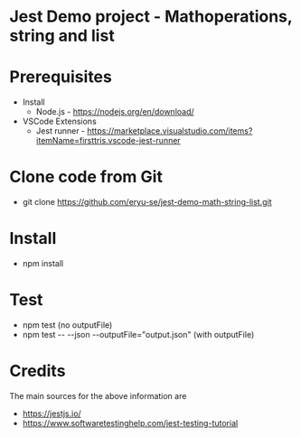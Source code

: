 # Jest Demo project - Mathoperations, string and list

# Prerequisites 
- Install    
    - Node.js - https://nodejs.org/en/download/
- VSCode Extensions
    - Jest runner - https://marketplace.visualstudio.com/items?itemName=firsttris.vscode-jest-runner

# Clone code from Git
- git clone https://github.com/eryu-se/jest-demo-math-string-list.git

# Install
- npm install

# Test
- npm test (no outputFile)
- npm test -- --json --outputFile="output.json" (with outputFile)

# Credits
The main sources for the above information are
- https://jestjs.io/
- https://www.softwaretestinghelp.com/jest-testing-tutorial
